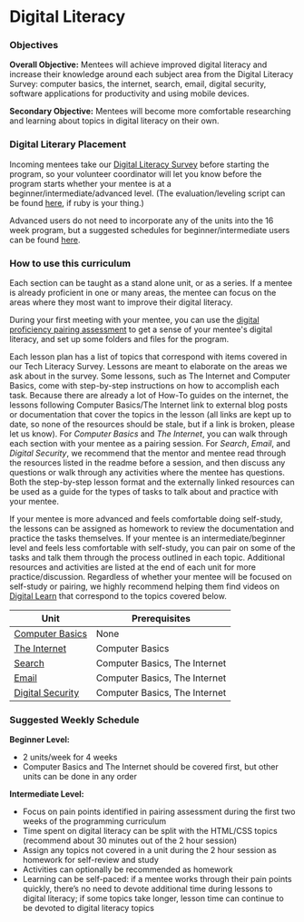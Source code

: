 # Digital Literacy

### Objectives
**Overall Objective:** Mentees will achieve improved digital literacy and increase their knowledge around each subject area from the Digital Literacy Survey: computer basics, the internet, search, email, digital security, software applications for productivity and using mobile devices.

**Secondary Objective:** Mentees will become more comfortable researching and learning about topics in digital literacy on their own.

### Digital Literary Placement
Incoming mentees take our [Digital Literacy Survey](https://docs.google.com/forms/d/e/1FAIpQLSfBFKSurD0ce4x5KMOFXpww1wGLXE6BsEHFyIkcKjdJQiTsgg/viewform) before starting the program, so your volunteer coordinator will let you know before the program starts whether your mentee is at a beginner/intermediate/advanced level. (The evaluation/leveling script can be found [here](https://github.com/mermatriarchy/ew_eval_script), if ruby is your thing.) 

Advanced users do not need to incorporate any of the units into the 16 week program, but a suggested schedules for beginner/intermediate users can be found [here](#suggested-weekly-schedule).

### How to use this curriculum
Each section can be taught as a stand alone unit, or as a series. If a mentee is already proficient in one or many areas, the mentee can focus on the areas where they most want to improve their digital literacy.

During your first meeting with your mentee, you can use the [digital proficiency pairing assessment](digital-proficiency-pairing.md) to get a sense of your mentee's digital literacy, and set up some folders and files for the program.

Each lesson plan has a list of topics that correspond with items covered in our Tech Literacy Survey. Lessons are meant to elaborate on the areas we ask about in the survey. Some lessons, such as The Internet and Computer Basics, come with step-by-step instructions on how to accomplish each task. Because there are already a lot of How-To guides on the internet, the lessons following Computer Basics/The Internet link to external blog posts or documentation that cover the topics in the lesson (all links are kept up to date, so none of the resources should be stale, but if a link is broken, please let us know). For *Computer Basics* and *The Internet*, you can walk through each section with your mentee as a pairing session. For *Search*, *Email*, and *Digital Security*, we recommend that the mentor and mentee read through the resources listed in the readme before a session, and then discuss any questions or walk through any activities where the mentee has questions. Both the step-by-step lesson format and the externally linked resources can be used as a guide for the types of tasks to talk about and practice with your mentee. 

If your mentee is more advanced and feels comfortable doing self-study, the lessons can be assigned as homework to review the documentation and practice the tasks themselves. If your mentee is an intermediate/beginner level and feels less comfortable with self-study, you can pair on some of the tasks and talk them through the process outlined in each topic. Additional resources and activities are listed at the end of each unit for more practice/discussion. Regardless of whether your mentee will be focused on self-study or pairing, we highly recommend helping them find videos on [Digital Learn](https://www.digitallearn.org/) that correspond to the topics covered below.

| Unit | Prerequisites | 
| --- | --- |
| [Computer Basics](computer-basics.md) | None |
| [The Internet](the-internet.md) | Computer Basics |
| [Search](search.md) | Computer Basics, The Internet |
| [Email](email.md) | Computer Basics, The Internet |
| [Digital Security](digital-security.md) | Computer Basics, The Internet |

### Suggested Weekly Schedule
**Beginner Level:**
- 2 units/week for 4 weeks
- Computer Basics and The Internet should be covered first, but other units can be done in any order

**Intermediate Level:** 
- Focus on pain points identified in pairing assessment during the first two weeks of the programming curriculum 
- Time spent on digital literacy can be split with the HTML/CSS topics (recommend about 30 minutes out of the 2 hour session)
- Assign any topics not covered in a unit during the 2 hour session as homework for self-review and study
- Activities can optionally be recommended as homework
- Learning can be self-paced: if a mentee works through their pain points quickly, there’s no need to devote additional time during lessons to digital literacy; if some topics take longer, lesson time can continue to be devoted to digital literacy topics

